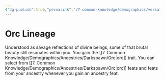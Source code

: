 ```yaml
---
{"dg-publish":true,"permalink":"/7-common-knowledge/demographics/versatile-heritages/mixed-lineage/orc-lineage/","noteIcon":""}
---
```


# Orc Lineage

Understood as savage reflections of divine beings, some of that brutal beauty still resonates within you. You gain the [[7. Common Knowledge/Demographics/Ancestries/Darkspawn/Orc\|orc]] trait. You can select from [[7. Common Knowledge/Demographics/Ancestries/Darkspawn/Orc\|orc]] feats and feats from your ancestry whenever you gain an ancestry feat.   